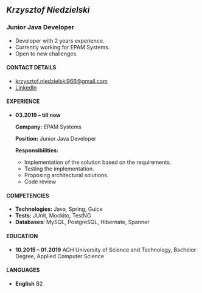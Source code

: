 ## *Krzysztof Niedzielski*
### Junior Java Developer


* Developer with 2 years experience.
* Currently working for EPAM Systems.
* Open to new challenges.

#### CONTACT DETAILS
* krzysztof.niedzielski966@gmail.com
* [LinkedIn](https://www.linkedin.com/in/krzysztof-niedzielski-764106153/)

#### EXPERIENCE

* **03.2019 – till now**

    **Company:** EPAM Systems

	**Position:** Junior Java Developer

	**Responsibilities:**
	* Implementation of the solution based on the requirements.
    * Testing the implementation.
    * Proposing architectural solutions.
    * Code review

#### COMPETENCIES
* **Technologies:** Java, Spring, Guice
* **Tests:** JUnit, Mockito, TestNG
* **Databases:** MySQL, PostgreSQL, Hibernate, Spanner

#### EDUCATION 
* **10.2015 – 01.2019** AGH University of Science and Technology, Bachelor Degree,  Applied Computer Science 

#### LANGUAGES
* **English** B2